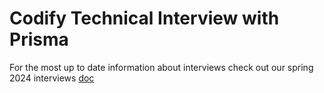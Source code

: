 # Codify Technical Interview with Prisma

For the most up to date information about interviews check out our spring 2024 interviews [doc](https://docs.google.com/document/d/1yFImt1_bG8j0KzmHdI8ysCIRdMrjWLHb0qguWCno4l4/edit?usp=sharing)
